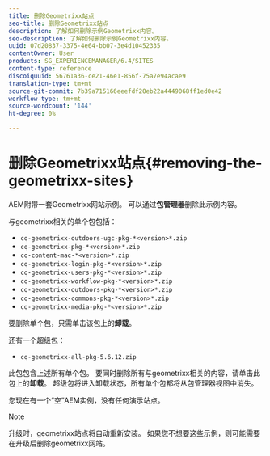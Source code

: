 ```yaml
---
title: 删除Geometrixx站点
seo-title: 删除Geometrixx站点
description: 了解如何删除示例Geometrixx内容。
seo-description: 了解如何删除示例Geometrixx内容。
uuid: 07d20837-3375-4e64-bb07-3e4d10452335
contentOwner: User
products: SG_EXPERIENCEMANAGER/6.4/SITES
content-type: reference
discoiquuid: 56761a36-ce21-46e1-856f-75a7e94acae9
translation-type: tm+mt
source-git-commit: 7b39a715166eeefdf20eb22a4449068ff1ed0e42
workflow-type: tm+mt
source-wordcount: '144'
ht-degree: 0%

---
```



# 删除Geometrixx站点{#removing-the-geometrixx-sites}

AEM附带一套Geometrixx网站示例。 可以通过&#x200B;**包管理器**&#x200B;删除此示例内容。

与geometrixx相关的单个包包括：

* `cq-geometrixx-outdoors-ugc-pkg-*<version>*.zip`
* `cq-geometrixx-pkg-*<version>*.zip`
* `cq-content-mac-*<version>*.zip`
* `cq-geometrixx-login-pkg-*<version>*.zip`
* `cq-geometrixx-users-pkg-*<version>*.zip`
* `cq-geometrixx-workflow-pkg-*<version>*.zip`
* `cq-geometrixx-outdoors-pkg-*<version>*.zip`
* `cq-geometrixx-commons-pkg-*<version>*.zip`
* `cq-geometrixx-media-pkg-*<version>*.zip`

要删除单个包，只需单击该包上的&#x200B;**卸载**。

还有一个超级包：

* `cq-geometrixx-all-pkg-5.6.12.zip`

此包包含上述所有单个包。 要同时删除所有与geometrixx相关的内容，请单击此包上的&#x200B;**卸载**。 超级包将进入卸载状态，所有单个包都将从包管理器视图中消失。

您现在有一个“空”AEM实例，没有任何演示站点。

>[!NOTE]
>
>升级时，geometrixx站点将自动重新安装。 如果您不想要这些示例，则可能需要在升级后删除geometrixx网站。

